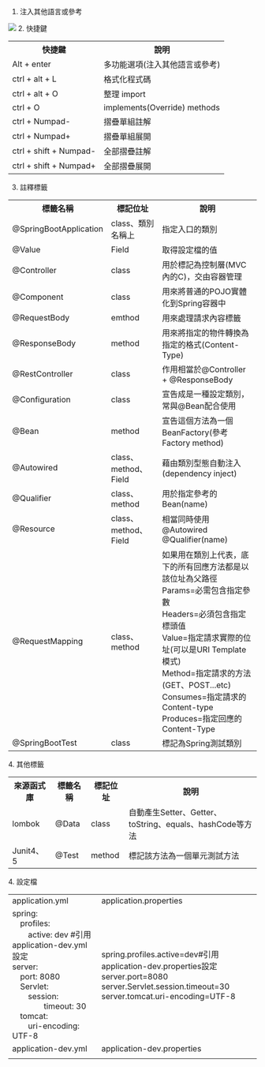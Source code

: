 1. 注入其他語言或參考
<img src="https://resources.jetbrains.com/help/img/idea/2020.3/inject-html.animated.gif" keyword="inject language or reference">
2. 快捷鍵
<table>
<tr><th>快捷鍵</th><th>說明</th></tr>
<tr><td>Alt + enter</td><td>多功能選項(注入其他語言或參考)</td></tr>
<tr><td>ctrl + alt + L</td><td>格式化程式碼</td></tr>
<tr><td>ctrl + alt + O</td><td>整理 import</td></tr>
<tr><td>ctrl + O</td><td>implements(Override) methods </td></tr>
<tr><td>ctrl + Numpad-</td><td>摺疊單組註解</td></tr>
<tr><td>ctrl + Numpad+</td><td>摺疊單組展開</td></tr>
<tr><td>ctrl + shift + Numpad-</td><td>全部摺疊註解</td></tr>
<tr><td>ctrl + shift + Numpad+</td><td>全部摺疊展開</td></tr>
</table>

3. 註釋標籤
<table>
<tr><th>標籤名稱</th><th>標記位址</th><th>說明</th></tr>
<tr><td>@SpringBootApplication</td><td>class、類別名稱上</td><td>指定入口的類別</td></tr>
<tr><td>@Value</td><td>Field</td><td>取得設定檔的值</td></tr>
<tr><td>@Controller</td><td>class</td><td>用於標記為控制層(MVC內的C)，交由容器管理</td></tr>
<tr><td>@Component</td><td>class</td><td>用來將普通的POJO實體化到Spring容器中</td></tr>
<tr><td>@RequestBody</td><td>emthod</td><td>用來處理請求內容標籤</td></tr>
<tr><td>@ResponseBody</td><td>method</td><td>用來將指定的物件轉換為指定的格式(Content-Type)</td></tr>
<tr><td>@RestController</td><td>class</td><td>作用相當於@Controller + @ResponseBody</td></tr>
<tr><td>@Configuration</td><td>class</td><td>宣告成是一種設定類別，常與@Bean配合使用</td></tr>
<tr><td>@Bean</td><td>method</td><td>宣告這個方法為一個BeanFactory(參考Factory method)</td></tr>
<tr><td>@Autowired</td><td>class、method、Field</td><td>藉由類別型態自動注入(dependency inject)</td></tr>
<tr><td>@Qualifier</td><td>class、method</td><td>用於指定參考的Bean(name)</td></tr>
<tr><td>@Resource</td><td>class、method、Field</td><td>相當同時使用@Autowired @Qualifier(name)</td></tr>
<tr><td>@RequestMapping</td><td>class、method</td><td>如果用在類別上代表，底下的所有回應方法都是以該位址為父路徑<br/>
Params=必需包含指定參數<br/>Headers=必須包含指定標頭值<br/>Value=指定請求實際的位址(可以是URI Template模式)<br/>Method=指定請求的方法(GET、POST...etc)<br/>
Consumes=指定請求的Content-type<br/>Produces=指定回應的Content-Type</td></tr>
<tr><td>@SpringBootTest</td><td>class</td><td>標記為Spring測試類別</td></tr>

</table>
4. 其他標籤
<table>
<tr><th>來源函式庫</th><th>標籤名稱</th><th>標記位址</th><th>說明</th></tr>
<tr><td>lombok</td><td>@Data</td><td>class</td><td>自動產生Setter、Getter、toString、equals、hashCode等方法</td></tr>
<tr><td>Junit4、5</td><td>@Test</td><td>method</td><td>標記該方法為一個單元測試方法</td></tr>
</table>
4. 設定檔
<table>
<tr><td>application.yml</td><td>application.properties</td></tr>
<tr><td>
spring:<br/>
　profiles:<br/>
　　active: dev #引用application-dev.yml設定<br/>
server:<br/>
　port: 8080<br/>
　Servlet:<br/>
　　session:<br/>
　　　　timeout: 30<br/>
　tomcat:<br/>
　　uri-encoding: UTF-8<br/>
</td><td>
spring.profiles.active=dev#引用application-dev.properties設定<br/>
server.port=8080<br/>
server.Servlet.session.timeout=30<br/>
server.tomcat.uri-encoding=UTF-8<br/>
</td></tr>
<tr><td>application-dev.yml</td><td>application-dev.properties</td></tr>
<tr><td></td><td></td></tr>
</table>